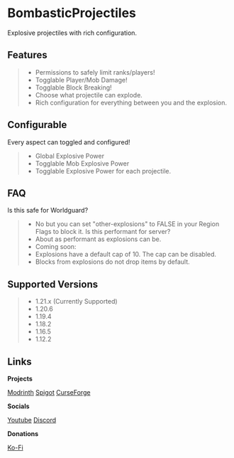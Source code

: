# BombasticProjectiles
Explosive projectiles with rich configuration.

## Features
> - Permissions to safely limit ranks/players!
> - Togglable Player/Mob Damage!
> - Togglable Block Breaking!
> - Choose what projectile can explode.
> - Rich configuration for everything between you and the explosion.

## Configurable
Every aspect can toggled and configured!
> - Global Explosive Power
> - Togglable Mob Explosive Power
> - Togglable Explosive Power for each projectile.

## FAQ
Is this safe for Worldguard?
> - No but you can set "other-explosions" to FALSE in your Region Flags to block it.
Is this performant for server?
> - About as performant as explosions can be.
> - Coming soon:
> -   Explosions have a default cap of 10. The cap can be disabled.
> -   Blocks from explosions do not drop items by default.

## Supported Versions

> - 1.21.x (Currently Supported)
> - 1.20.6
> - 1.19.4
> - 1.18.2
> - 1.16.5
> - 1.12.2

## Links

**Projects**

[Modrinth](https://modrinth.com/plugin/explosiveprojectiles)
[Spigot](https://www.spigotmc.org/resources/bombastic-projectiles.123972/)
[CurseForge](https://legacy.curseforge.com/minecraft/bukkit-plugins/bombastic-projectiles)

**Socials**

[Youtube](https://www.youtube.com/@SintaxLabs)
[Discord](discord.gg/JjqjaJDaF5)

**Donations**

[Ko-Fi](https://ko-fi.com/jammingcat21)
